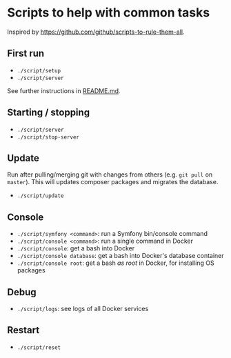 # Scripts to help with common tasks

Inspired by https://github.com/github/scripts-to-rule-them-all.


## First run

- `./script/setup`
- `./script/server`

See further instructions in [README.md](/README.md).


## Starting / stopping

- `./script/server`
- `./script/stop-server`


## Update

Run after pulling/merging git with changes from others (e.g. `git pull` on `master`).
This will updates composer packages and migrates the database.

- `./script/update`


## Console

- `./script/symfony <command>`: run a Symfony bin/console command
- `./script/console <command>`: run a single command in Docker
- `./script/console`: get a bash into Docker
- `./script/console database`: get a bash into Docker's database container
- `./script/console root`: get a bash _as root_ in Docker, for installing OS packages


## Debug

- `./script/logs`: see logs of all Docker services


## Restart

- `./script/reset`
